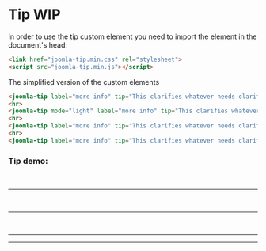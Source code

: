 # Tip WIP

In order to use the tip custom element you need to import the element in the document's head:
```html
<link href="joomla-tip.min.css" rel="stylesheet">
<script src="joomla-tip.min.js"></script>
```

The simplified version of the custom elements
```html
<joomla-tip label="more info" tip="This clarifies whatever needs clarifying" text="i" position="top"></joomla-tip>
​<hr>
<joomla-tip mode="light" label="more info" tip="This clarifies whatever needs clarifying" text="i" position="left"></joomla-tip>
​​<hr>
<joomla-tip label="more info" tip="This clarifies whatever needs clarifying" text="i" position="right"></joomla-tip>
​​<hr>
<joomla-tip label="more info" tip="This clarifies whatever needs clarifying" text="i" position="bottom"></joomla-tip>
```

### Tip demo:

<joomla-tip label="more info" tip="This clarifies whatever needs clarifying" text="isdfsdf" position="top">
</joomla-tip>
​<hr>
<joomla-tip mode="light" label="more info" tip="This clarifies whatever needs clarifying" text="i" position="left">
</joomla-tip>
​​<hr>
<joomla-tip label="more info" tip="This clarifies whatever needs clarifying" text="i" position="right">
</joomla-tip>
​​<hr>
<joomla-tip label="more info" tip="This clarifies whatever needs clarifying" text="i" position="bottom">
</joomla-tip>

<hr>

